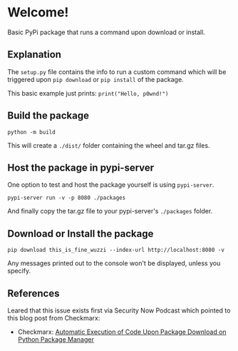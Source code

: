 # Welcome!

Basic PyPi package that runs a command upon download or install.

## Explanation

The `setup.py` file contains the info to run a custom command which will be triggered upon `pip download` or `pip install` of the package.

This basic example just prints: `print("Hello, p0wnd!")`


## Build the package

```
python -m build
```

This will create a `./dist/` folder containing the wheel and tar.gz files.

## Host the package in pypi-server

One option to test and host the package yourself is using `pypi-server`.

```
pypi-server run -v -p 8080 ./packages
```

And finally copy the tar.gz file to your pypi-server's `./packages` folder.

## Download or Install the package

```
pip download this_is_fine_wuzzi --index-url http://localhost:8080 -v
```

Any messages printed out to the console won't be displayed, unless you specify.

## References

Leared that this issue exists first via Security Now Podcast which pointed to this blog post from Checkmarx:

* Checkmarx: [Automatic Execution of Code Upon Package Download on Python Package Manager](https://medium.com/checkmarx-security/automatic-execution-of-code-upon-package-download-on-python-package-manager-cd6ed9e366a8)

